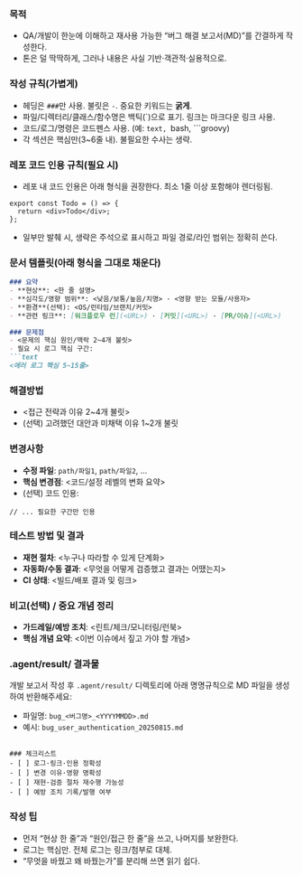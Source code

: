 ### 목적
- QA/개발이 한눈에 이해하고 재사용 가능한 “버그 해결 보고서(MD)”를 간결하게 작성한다.
- 톤은 덜 딱딱하게, 그러나 내용은 사실 기반·객관적·실용적으로.

### 작성 규칙(가볍게)
- 헤딩은 `###`만 사용. 불릿은 `-`. 중요한 키워드는 **굵게**.
- 파일/디렉터리/클래스/함수명은 백틱(`)으로 표기. 링크는 마크다운 링크 사용.
- 코드/로그/명령은 코드펜스 사용. (예: ```text, ```bash, ```groovy)
- 각 섹션은 핵심만(3~6줄 내). 불필요한 수사는 생략.

### 레포 코드 인용 규칙(필요 시)
- 레포 내 코드 인용은 아래 형식을 권장한다. 최소 1줄 이상 포함해야 렌더링됨.

```12:14:app/components/Todo.tsx
export const Todo = () => {
  return <div>Todo</div>;
};
```

- 일부만 발췌 시, 생략은 주석으로 표시하고 파일 경로/라인 범위는 정확히 쓴다.

### 문서 템플릿(아래 형식을 그대로 채운다)

```markdown
### 요약
- **현상**: <한 줄 설명>
- **심각도/영향 범위**: <낮음/보통/높음/치명> · <영향 받는 모듈/사용자>
- **환경**(선택): <OS/런타임/브랜치/커밋>
- **관련 링크**: [워크플로우 런](<URL>) · [커밋](<URL>) · [PR/이슈](<URL>)

### 문제점
- <문제의 핵심 원인/맥락 2~4개 불릿>
- 필요 시 로그 핵심 구간:
```text
<에러 로그 핵심 5~15줄>
```

### 해결방법
- <접근 전략과 이유 2~4개 불릿>
- (선택) 고려했던 대안과 미채택 이유 1~2개 불릿

### 변경사항
- **수정 파일**: `path/파일1`, `path/파일2`, ...
- **핵심 변경점**: <코드/설정 레벨의 변화 요약>
- (선택) 코드 인용:
```start:end:파일경로
// ... 필요한 구간만 인용
```

### 테스트 방법 및 결과
- **재현 절차**: <누구나 따라할 수 있게 단계화>
- **자동화/수동 결과**: <무엇을 어떻게 검증했고 결과는 어땠는지>
- **CI 상태**: <빌드/배포 결과 및 링크>

### 비고(선택) / 중요 개념 정리
- **가드레일/예방 조치**: <린트/체크/모니터링/런북>
- **핵심 개념 요약**: <이번 이슈에서 짚고 가야 할 개념>

### .agent/result/ 결과물
개발 보고서 작성 후 `.agent/result/` 디렉토리에 아래 명명규칙으로 MD 파일을 생성하여 반환해주세요:
- 파일명: `bug_<버그명>_<YYYYMMDD>.md`
- 예시: `bug_user_authentication_20250815.md`
```

### 체크리스트
- [ ] 로그·링크·인용 정확성
- [ ] 변경 이유·영향 명확성
- [ ] 재현·검증 절차 재수행 가능성
- [ ] 예방 조치 기록/발행 여부
```

### 작성 팁
- 먼저 “현상 한 줄”과 “원인/접근 한 줄”을 쓰고, 나머지를 보완한다.
- 로그는 핵심만. 전체 로그는 링크/첨부로 대체.
- “무엇을 바꿨고 왜 바꿨는가”를 분리해 쓰면 읽기 쉽다.